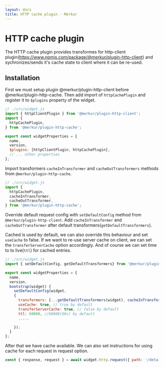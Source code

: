 ```yaml
---
layout: docs
title: HTTP cache plugin - Merkur
---
```


# HTTP cache plugin

The HTTP cache plugin provides transformes for http-client plugin(https://www.npmjs.com/package/@merkur/plugin-http-client) and sychronizes/sends it's cache state to client where it can be re-used.

## Installation

First we must setup plugin @merkur/plugin-http-client before @merkur/plugin-http-cache. Then add import of `httpCachePlugin` and register it to `$plugins` property of the widget.

```javascript
// ./src/widget.js
import { httpClientPlugin } from '@merkur/plugin-http-client';
import {
  httpCachePlugin,
} from '@merkur/plugin-http-cache';

export const widgetProperties = {
  name,
  version,
  $plugins: [httpClientPlugin, httpCachePlugin],
  // ... other properties
};

```
Import transformers `cacheInTransformer` and `cacheOutTransformers` methods from `@merkur/plugin-http-cache`.

```javascript
// ./src/widget.js
import {
  httpCachePlugin,
  cacheInTransformer,
  cacheOutTransformer,
} from '@merkur/plugin-http-cache';
```
Override default request config with `setDefaultConfig` method from `@merkur/plugin-http-client`. Add `cacheInTransformer` and `cacheOutTransformer` after default transformers(`getDefaultTransformers`).

Cached is used by default, we can also override this behaviour and set `useCache` to false. If we want to re-use server cache on client, we can set the `transferServerCache` option accordingly. And of course we can set time to to live(`ttl`) for cached entries.  

```javascript
// ./src/widget.js
import { setDefaultConfig, getDefaultTransformers} from '@merkur/plugin-http-client';

export const widgetProperties = {
  name,
  version,
  bootstrap(widget) {
    setDefaultConfig(widget,
    {
      transformers: [...getDefaultTransformers(widget), cacheInTransformer(), cacheOutTransformer()],
      useCache: true, // true by default
      transferServerCache: true, // false by default
      ttl: 60000, //60000(60s) by default
      .....

    });
  }
};
```
After that we have cache available.
We can also set instructions for using cache for each request in request option.

```javascript
const { response, request } = await widget.http.request({ path: '/detail/1' }, { useCache: true });
```
